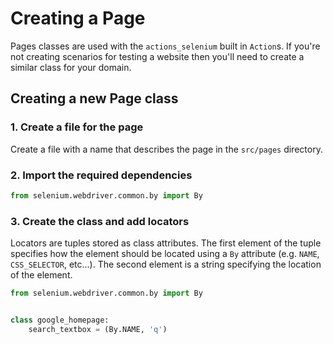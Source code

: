# Creating a Page

Pages classes are used with the ```actions_selenium``` built in ```Action```s.
If you're not creating scenarios for testing a website then you'll need to
create a similar class for your domain.

## Creating a new Page class

### 1. Create a file for the page

Create a file with a name that describes the page in the ```src/pages```
directory.

### 2. Import the required dependencies

```python
from selenium.webdriver.common.by import By
```

### 3. Create the class and add locators

Locators are tuples stored as class attributes. The first element of the tuple
specifies how the element should be located using a ```By``` attribute (e.g.
```NAME```, ```CSS_SELECTOR```, etc...). The second element is a string
specifying the location of the element.

```python
from selenium.webdriver.common.by import By


class google_homepage:
    search_textbox = (By.NAME, 'q')
```
